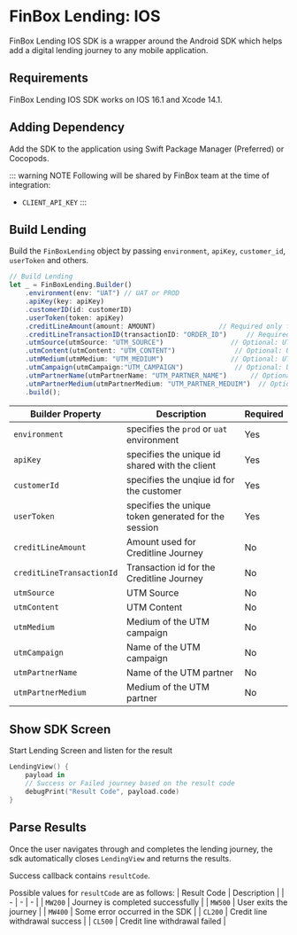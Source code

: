 # FinBox Lending: IOS

FinBox Lending IOS SDK is a wrapper around the Android SDK which helps add a digital lending journey to any mobile application.

## Requirements

FinBox Lending IOS SDK works on IOS 16.1 and Xcode 14.1.

## Adding Dependency

Add the SDK to the application using Swift Package Manager (Preferred) or Cocopods.

<CodeSwitcher :languages="{spm:'Swift Package Manager',cocopods:'CocoaPods'}">
<template v-slot:spm>

1. In Xcode, select File > Add Packages...

2. Enter the [FinBox Lending URL](https://github.com/finbox-in/lending-middleware-ios-sdk) for this repository

</template>
<template v-slot:cocopods>

1. Edit the `pod` file and add `pod 'FinBoxLending`

</template>
</CodeSwitcher>

::: warning NOTE
Following will be shared by FinBox team at the time of integration:

- `CLIENT_API_KEY`
:::

## Build Lending

Build the `FinBoxLending` object by passing `environment`, `apiKey`, `customer_id`, `userToken` and others.

```javascript
// Build Lending
let _ = FinBoxLending.Builder()
    .environment(env: "UAT") // UAT or PROD
    .apiKey(key: apiKey)
    .customerID(id: customerID)
    .userToken(token: apiKey)
    .creditLineAmount(amount: AMOUNT)                // Required only for Creditline Flow
    .creditLineTransactionID(transactionID: "ORDER_ID")     // Required only for Creditline Flow
    .utmSource(utmSource: "UTM_SOURCE")                 // Optional: UTM Source
    .utmContent(utmContent: "UTM_CONTENT")               // Optional: UTM Content
    .utmMedium(utmMedium: "UTM_MEDIUM")                 // Optional: UTM Medium
    .utmCampaign(utmCampaign:"UTM_CAMPAIGN")             // Optional: UTM Campaign Name
    .utmPartnerName(utmPartnerName: "UTM_PARTNER_NAME")      // Optional: UTM Partner Name
    .utmPartnerMedium(utmPartnerMedium: "UTM_PARTNER_MEDUIM")  // Optional: UTM Partner Medium
    .build();
```

| Builder Property | Description | Required |
| - | - | - |
| `environment` | specifies the `prod` or `uat` environment | Yes |
| `apiKey` | specifies the unique id shared with the client | Yes |
| `customerId` | specifies the unqiue id for the customer | Yes |
| `userToken` | specifies the unique token generated for the session | Yes |
| `creditLineAmount` | Amount used for Creditline Journey | No |
| `creditLineTransactionId` | Transaction id for the Creditline Journey | No |
| `utmSource` | UTM Source | No |
| `utmContent` | UTM Content | No |
| `utmMedium` | Medium of the UTM campaign | No |
| `utmCampaign` | Name of the UTM campaign | No |
| `utmPartnerName` | Name of the UTM partner | No |
| `utmPartnerMedium` | Medium of the UTM partner | No |

## Show SDK Screen

Start Lending Screen and listen for the result

```swift
LendingView() {
    payload in
    // Success or Failed journey based on the result code
    debugPrint("Result Code", payload.code)
}
```

## Parse Results

Once the user navigates through and completes the lending journey, the sdk automatically closes `LendingView` and returns the results.

Success callback contains `resultCode`.

Possible values for `resultCode` are as follows:
| Result Code | Description |
| - | - | - |
| `MW200` | Journey is completed successfully |
| `MW500` | User exits the journey |
| `MW400` | Some error occurred in the SDK |
| `CL200` | Credit line withdrawal success |
| `CL500` | Credit line withdrawal failed |
